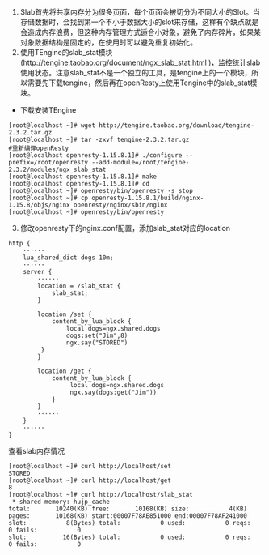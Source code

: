 1. Slab首先将共享内存分为很多页面，每个页面会被切分为不同大小的Slot。当存储数据时，会找到第一个不小于数据大小的slot来存储，这样有个缺点就是会造成内存浪费，但这种内存管理方式适合小对象，避免了内存碎片，如果某对象数据结构是固定的，在使用时可以避免重复初始化。
2. 使用TEngine的slab_stat模块(http://tengine.taobao.org/document/ngx_slab_stat.html )，监控统计slab使用状态。注意slab_stat不是一个独立的工具，是tengine上的一个模块，所以需要先下载tengine，然后再在openResty上使用Tengine中的slab_stat模块。
 - 下载安装TEngine
```
[root@localhost ~]# wget http://tengine.taobao.org/download/tengine-2.3.2.tar.gz
[root@localhost ~]# tar -zxvf tengine-2.3.2.tar.gz 
#重新编译openResty
[root@localhost openresty-1.15.8.1]# ./configure --prefix=/root/openresty --add-module=/root/tengine-2.3.2/modules/ngx_slab_stat
[root@localhost openresty-1.15.8.1]# make
[root@localhost openresty-1.15.8.1]# cd
[root@localhost ~]# openresty/bin/openresty -s stop
[root@localhost ~]# cp openresty-1.15.8.1/build/nginx-1.15.8/objs/nginx openresty/nginx/sbin/nginx  
[root@localhost ~]# openresty/bin/openresty  
```
3. 修改openresty下的nginx.conf配置，添加slab_stat对应的location
```
http {
    ······
    lua_shared_dict dogs 10m;
    ······
    server {
        ······
        location = /slab_stat {
            slab_stat;    
        }

        location /set {
            content_by_lua_block {
                local dogs=ngx.shared.dogs
                dogs:set("Jim",8)
                ngx.say("STORED")
         }    
        }

        location /get {
            content_by_lua_block {
                 local dogs=ngx.shared.dogs
                 ngx.say(dogs:get("Jim"))
            }
        }
        ······
    }
    ······
}
```
 查看slab内存情况
```
[root@localhost ~]# curl http://localhost/set          
STORED
[root@localhost ~]# curl http://localhost/get          
8
[root@localhost ~]# curl http://localhost/slab_stat    
 * shared memory: hujp_cache
total:       10240(KB) free:       10168(KB) size:           4(KB)
pages:       10168(KB) start:00007F78AE851000 end:00007F78AF241000
slot:           8(Bytes) total:           0 used:           0 reqs:           0 fails:           0
slot:          16(Bytes) total:           0 used:           0 reqs:           0 fails:           0
```